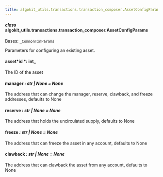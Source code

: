 ```yaml
---
title: algokit_utils.transactions.transaction_composer.AssetConfigParams
---
```


#### _class_ algokit_utils.transactions.transaction_composer.AssetConfigParams

Bases: `_CommonTxnParams`

Parameters for configuring an existing asset.

#### asset*id *: int\_

The ID of the asset

#### manager _: str | None_ _= None_

The address that can change the manager, reserve, clawback, and freeze addresses, defaults to None

#### reserve _: str | None_ _= None_

The address that holds the uncirculated supply, defaults to None

#### freeze _: str | None_ _= None_

The address that can freeze the asset in any account, defaults to None

#### clawback _: str | None_ _= None_

The address that can clawback the asset from any account, defaults to None

